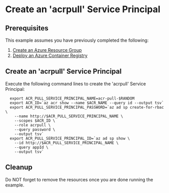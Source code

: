 
# Create an 'acrpull' Service Principal

## Prerequisites

This example assumes you have previously completed the following:

1. [Create an Azure Resource Group](../../group/create/)
1. [Deploy an Azure Container Registry](../create/)

## Create an 'acrpull' Service Principal

Execute the following command lines to create the 'acrpull' Service Principal:

```shell
  export ACR_PULL_SERVICE_PRINCIPAL_NAME=acr-pull-$RANDOM
  export ACR_ID=`az acr show --name $ACR_NAME --query id --output tsv`
  export ACR_PULL_SERVICE_PRINCIPAL_PASSWORD=`az ad sp create-for-rbac \
    --name http://$ACR_PULL_SERVICE_PRINCIPAL_NAME \
    --scopes $ACR_ID \
    --role acrpull \
    --query password \
    --output tsv`
  export ACR_PULL_SERVICE_PRINCIPAL_ID=`az ad sp show \
    --id http://$ACR_PULL_SERVICE_PRINCIPAL_NAME \
    --query appId \
    --output tsv`
```

## Cleanup

Do NOT forget to remove the resources once you are done running the example.
